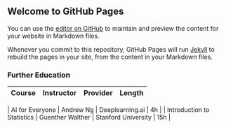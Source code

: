 ## Welcome to GitHub Pages

You can use the [editor on GitHub](https://github.com/Alex-Rogan/Alex-Rogan.github.io/edit/main/README.md) to maintain and preview the content for your website in Markdown files.

Whenever you commit to this repository, GitHub Pages will run [Jekyll](https://jekyllrb.com/) to rebuild the pages in your site, from the content in your Markdown files.

### Further Education
| Course                     | Instructor       | Provider            | Length |
| :------------------------- | :--------------- | :------------------ | :----- |

| AI for Everyone            | Andrew Ng        | Deeplearning.ai     | 4h     |
| Introduction to Statistics | Guenther Walther | Stanford University | 15h    |
